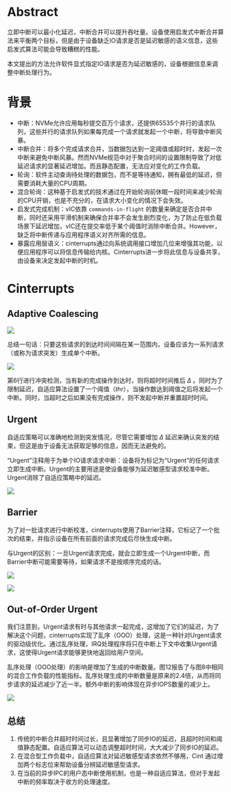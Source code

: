 
# Abstract

立即中断可以最小化延迟，中断合并可以提升吞吐量。设备使用启发式中断合并算法来平衡两个目标，但是由于设备缺乏IO请求是否是延迟敏感的语义信息，这些启发式算法可能会导致糟糕的性能。

本文提出的方法允许软件显式指定IO请求是否为延迟敏感的，设备根据信息来调整中断处理行为。

# 背景

- 中断：NVMe允许应用每秒提交百万个请求，还提供65535个并行的请求队列，这些并行的请求队列如果每完成一个请求就发起一个中断，将导致中断风暴。
- 中断合并：将多个完成请求合并，当数据包达到一定阈值或超时时，发起一次中断来避免中断风暴。然而NVMe规范中对于聚合时间的设置限制导致了对低延迟请求的显著延迟增加。而且静态配置，无法应对变化的工作负载。
- 轮询：软件主动查询待处理的数据包，而不是等待通知，拥有最低的延迟，但需要消耗大量的CPU周期。
- 混合轮询：这种基于启发式的技术通过在开始轮询前休眠一段时间来减少轮询的CPU开销，也是不充分的，在请求大小变化的情况下会失效。
- 启发式完成机制：vIC依靠 `commands-in-flight` 的数量来确定是否合并中断，同时还采用平滑机制来确保合并率不会发生剧烈变化，为了防止在低负载场景下延迟增加，vIC还在提交率低于某个阈值时消除中断合并。However，缺乏将中断传递与应用程序语义对齐所需的信息。
- 暴露应用层语义：cinterrupts通过向系统调用接口增加几位来增强其功能，以便应用程序可以将信息传输给内核。Cinterrupts进一步将此信息与设备共享，由设备来决定发起中断的时机。
# Cinterrupts

## Adaptive Coalescing

![](../image/Cint_Adaptive_Coalescing.png)

总结一句话：只要这些请求的到达时间间隔在某一范围内，设备应该为一系列请求（或称为请求突发）生成单个中断。

![](../image/Cint_Algorithm_1.png)

第6行进行冲突检测，当有新的完成操作到达时，则将超时时间推后 $\Delta$ 。同时为了限制延迟，自适应算法设置了一个阈值（$thr$），当操作数达到阈值之后将发起一个中断。同时，当超时之后如果没有完成操作，则不发起中断并重置超时时间。

## Urgent

自适应策略可以准确地检测到突发情况，尽管它需要增加 $\Delta$ 延迟来确认突发的结束，但这是由于设备无法获取足够的信息，因而无法避免的。

“Urgent”注释用于为单个IO请求请求中断：设备将为标记为“Urgent”的任何请求立即生成中断。Urgent的主要用途是使设备能够为延迟敏感型请求校准中断。Urgent消除了自适应策略中的延迟。

![](../image/Cint_Urgent.png)

## Barrier

为了对一批请求进行中断校准，cinterrupts使用了Barrier注释，它标记了一个批次的结束，并指示设备在所有前面的请求完成后尽快生成中断。

与Urgent的区别：一旦Urgent请求完成，就会立即生成一个Urgent中断，而Barrier中断可能需要等待，如果请求不是按顺序完成的话。

![](../image/Cint_Barrier.png)

![](../image/Cint_Barrier_Res.png)

## Out-of-Order Urgent

我们注意到，Urgent请求有时与其他请求一起完成，这增加了它们的延迟，为了解决这个问题，cinterrupts实现了乱序（OOO）处理，这是一种针对Urgent请求的驱动级优化。通过乱序处理，IRQ处理程序将只在中断上下文中收集Urgent请求，这使得Urgent请求能够更快地返回给用户空间。

乱序处理（OOO处理）的影响是增加了生成的中断数量。图12报告了与图8中相同的混合工作负载的性能指标。乱序处理生成的中断数量是原来的2.4倍，从而将同步请求的延迟减少了近一半。额外中断的影响体现在异步IOPS数量的减少上。

![](../image/Cint_OOO.png)


## 总结

1. 传统的中断合并超时时间过长，且显著增加了同步IO的延迟，且超时时间和阈值静态配置。自适应算法可以动态调整超时时间，大大减少了同步IO的延迟。
2. 在混合型工作负载中，自适应算法对延迟敏感型请求依然不够用，Cint 通过增加两个标志位来帮助设备分辨延迟敏感型请求。
3. 在当前的异步IPC的用户态中断使用机制，也是一种自适应算法，但对于发起中断的频率取决于收方的处理速度。